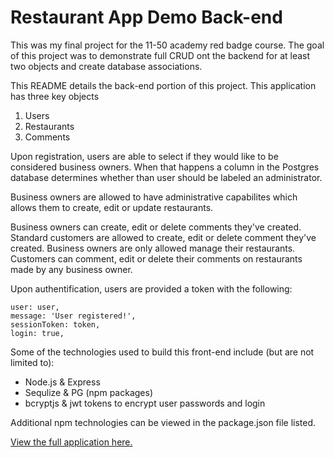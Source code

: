 # Restaurant App Demo Back-end

This was my final project for the 11-50 academy red badge course. The goal of this project was to demonstrate full CRUD ont the backend for at least two objects and create database associations.

This README details the back-end portion of this project. This application has three key objects
1) Users 
2) Restaurants
3) Comments

Upon registration, users are able to select if they would like to be considered business owners. When that happens a column in the Postgres database determines whether than user should be labeled an administrator.

Business owners are allowed to have administrative capabilites which allows them to create, edit or update restaurants.

Business owners can create, edit or delete comments they've created. Standard customers are allowed to create, edit or delete comment they've created. Business owners are only allowed manage their restaurants. Customers can comment, edit or delete their comments on restaurants made by any business owner.

Upon authentification, users are provided a token with the following:

```
user: user,
message: 'User registered!',
sessionToken: token,
login: true,
```

Some of the technologies used to build this front-end include (but are not limited to):

* Node.js & Express
* Sequlize & PG (npm packages)
* bcryptjs & jwt tokens to encrypt user passwords and login

Additional npm technologies can be viewed in the package.json file listed.

[View the full application here.](https://restaurant-front-end.herokuapp.com/)